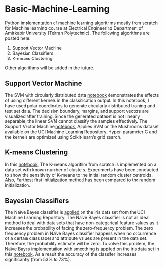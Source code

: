 # Basic-Machine-Learning
Python implementation of machine learning algorithms mostly from scratch for Machine learning course at Electrical Engineering Department of Amirkabir University (Tehran Polytechnic). The following algorithms are posted here:
1. Support Vector Machine
2. Bayesian Classifiers
3. K-means Clustering

Other algorithms will be added in the future.

## Support Vector Machine  
The SVM with circularly distributed data [notebook](https://github.com/mahabdoli/Basic-Machine-Learning/blob/master/SVM/SVM%20with%20circular%20distributed%20data.ipynb) demonstrates the effects of using different kernels in the classification output. In this notebook, I have used polar coordinates to generate circularly distributed training and test set data. The decision boundary, margins, and support vectors are visualized after training. Since the generated dataset is not linearly separable, the linear SVM cannot classify the samples effectively.
The Support Vector Machine [notebook](https://github.com/mahabdoli/Basic-Machine-Learning/blob/master/SVM/Support%20Vector%20Machine%20.ipynb), Applies SVM on the Mushrooms dataset available on the UCI Machine Learning Repository. Hyper-parameter C and the kernels are optimized using Scikit-learn’s grid search.

## K-means Clustering
In this [notebook](https://github.com/mahabdoli/Basic-Machine-Learning/blob/master/K-means%20Clustering/Kmeans%20Clustering.ipynb), The K-means algorithm from scratch is implemented on a data set with known number of clusters. Experiments have been conducted to show the sensitivity of K-means to the initial random cluster centroids. Also, Farthest first initialization method has been compared to the random initialization. 

## Bayesian Classifiers
The Naïve Bayes classifier is [applied](https://github.com/mahabdoli/Basic-Machine-Learning/blob/master/Bayes%20classifiers/Naive%20Bayes.ipynb) on the iris data set from the UCI Machine Learning Repository. The Naïve Bayes classifier is not an ideal method to deal with data sets that have non-categorical feature values as it increases the probability of facing the zero-frequency problem. 
The zero frequency problem in Naïve Bayes classifier happens when no occurrence of a certain class label and attribute values are present in the data set. Therefore, the probability estimate will be zero. To solve this problem, the Naïve Bayes implementation with smoothing is applied on the iris data set in this [notebook](https://github.com/mahabdoli/Basic-Machine-Learning/blob/master/Bayes%20classifiers/Naive%20Bayes%20With%20Smoothing.ipynb). As a result the accuracy of the classifer increases significantly (from 53% to 73%). 
